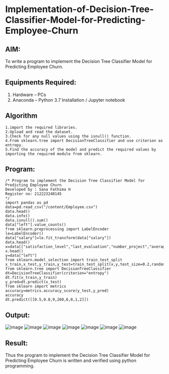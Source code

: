 # Implementation-of-Decision-Tree-Classifier-Model-for-Predicting-Employee-Churn

## AIM:
To write a program to implement the Decision Tree Classifier Model for Predicting Employee Churn.

## Equipments Required:
1. Hardware – PCs
2. Anaconda – Python 3.7 Installation / Jupyter notebook

## Algorithm
```
1.import the required libraries.
2.Upload and read the dataset.
3.Check for any null values using the isnull() function.
4.From sklearn.tree import DecisionTreeClassifier and use criterion as entropy.
5.Find the accuracy of the model and predict the required values by importing the required module from sklearn.
```

## Program:
```
/* Program to implement the Decision Tree Classifier Model for Predicting Employee Churn
Developed by : Sana Fathima H
Register no: 212223240145
*/
import pandas as pd
data=pd.read_csv("/content/Employee.csv")
data.head()
data.info()
data.isnull().sum()
data["left"].value_counts()
from sklearn.preprocessing import LabelEncoder
le=LabelEncoder()
data["salary"]=le.fit_transform(data["salary"])
data.head()
x=data[["satisfaction_level","last_evaluation","number_project","average_montly_hours","time_spend_company","Work_accident","promotion_last_5years","salary"]]
x.head()
y=data["left"]
from sklearn.model_selection import train_test_split
x_train,x_test,y_train,y_test=train_test_split(x,y,test_size=0.2,random_state=100)
from sklearn.tree import DecisionTreeClassifier
dt=DecisionTreeClassifier(criterion="entropy")
dt.fit(x_train,y_train)
y_pred=dt.predict(x_test)
from sklearn import metrics
accuracy=metrics.accuracy_score(y_test,y_pred)
accuracy
dt.predict([[0.5,0.8,9,260,6,0,1,2]])
```

## Output:
![image](https://github.com/Sanafathima95773/Implementation-of-Decision-Tree-Classifier-Model-for-Predicting-Employee-Churn/assets/147084627/a215305a-66f5-4aa6-ab5b-0245d2746345)
![image](https://github.com/Sanafathima95773/Implementation-of-Decision-Tree-Classifier-Model-for-Predicting-Employee-Churn/assets/147084627/c303e936-17cb-4cad-a488-188653617e6e)
![image](https://github.com/Sanafathima95773/Implementation-of-Decision-Tree-Classifier-Model-for-Predicting-Employee-Churn/assets/147084627/3549e736-d771-4c54-91b5-94290454b8ea)
![image](https://github.com/Sanafathima95773/Implementation-of-Decision-Tree-Classifier-Model-for-Predicting-Employee-Churn/assets/147084627/98f99fa3-72de-4413-8f6c-7b25a6b565b7)
![image](https://github.com/Sanafathima95773/Implementation-of-Decision-Tree-Classifier-Model-for-Predicting-Employee-Churn/assets/147084627/48787cc6-c6eb-4dbb-bda4-50014b8a0114)
![image](https://github.com/Sanafathima95773/Implementation-of-Decision-Tree-Classifier-Model-for-Predicting-Employee-Churn/assets/147084627/8bbf7d58-798f-4703-8a18-a59c7ed24ca9)
![image](https://github.com/Sanafathima95773/Implementation-of-Decision-Tree-Classifier-Model-for-Predicting-Employee-Churn/assets/147084627/8dbcab36-3b04-49d4-856c-dc90fb5cc665)



## Result:
Thus the program to implement the  Decision Tree Classifier Model for Predicting Employee Churn is written and verified using python programming.
